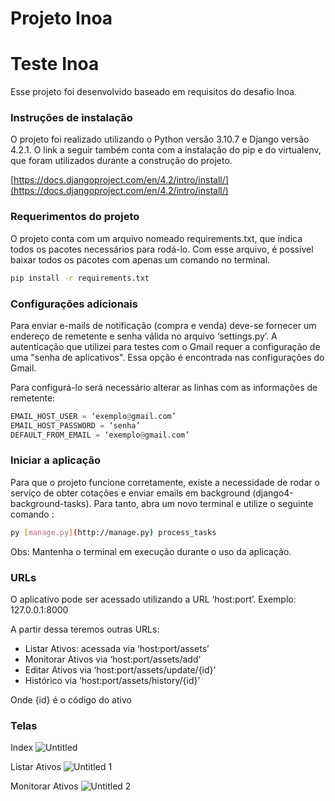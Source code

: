 # Projeto Inoa

# Teste Inoa

Esse projeto foi desenvolvido baseado em requisitos do desafio Inoa.

### Instruções de instalação

O projeto foi realizado utilizando o Python versão 3.10.7 e Django versão 4.2.1. O link a seguir também conta com a instalação do pip e do virtualenv, que foram utilizados durante a construção do projeto.

[https://docs.djangoproject.com/en/4.2/intro/install/](https://docs.djangoproject.com/en/4.2/intro/install/)

### Requerimentos do projeto

O projeto conta com um arquivo nomeado requirements.txt, que indica todos os pacotes necessários para rodá-lo. Com esse arquivo, é possível baixar todos os pacotes com apenas um comando no terminal.

```bash
pip install -r requirements.txt
```

### Configurações adicionais

Para enviar e-mails de notificação (compra e venda) deve-se fornecer um endereço de remetente e senha válida no arquivo ‘settings.py’. A autenticação que utilizei para testes com o Gmail requer a configuração de uma "senha de aplicativos". Essa opção é encontrada nas configurações do Gmail.

Para configurá-lo será necessário alterar as linhas com as informações de remetente:

```python
EMAIL_HOST_USER = ‘exemplo@gmail.com’
EMAIL_HOST_PASSWORD = ‘senha’
DEFAULT_FROM_EMAIL = ‘exemplo@gmail.com’
```

### Iniciar a aplicação

Para que o projeto funcione corretamente, existe a necessidade de rodar o serviço de obter cotações e enviar emails em background (django4-background-tasks). Para tanto, abra um novo terminal e utilize o seguinte comando :

```bash
py [manage.py](http://manage.py) process_tasks
```

Obs: Mantenha o terminal em execução durante o uso da aplicação.

### URLs

O aplicativo pode ser acessado utilizando a URL ‘host:port’. Exemplo: 127.0.0.1:8000

A partir dessa teremos outras URLs:

- Listar Ativos: acessada via ‘host:port/assets’
- Monitorar Ativos via ‘host:port/assets/add’
- Editar Ativos via ‘host:port/assets/update/{id}’
- Histórico via ‘host:port/assets/history/{id}’

Onde {id} é o código do ativo

### Telas

Index
![Untitled](https://github.com/mhcavalcante/testeinoa/assets/54690352/09443925-a0f9-4fba-aa10-680240e5514e)

Listar Ativos
![Untitled 1](https://github.com/mhcavalcante/testeinoa/assets/54690352/17329bee-b015-4076-8293-f68b2baf6ac7)

Monitorar Ativos
![Untitled 2](https://github.com/mhcavalcante/testeinoa/assets/54690352/84b6235d-3fa9-470f-85bf-d5780131a0ff)
